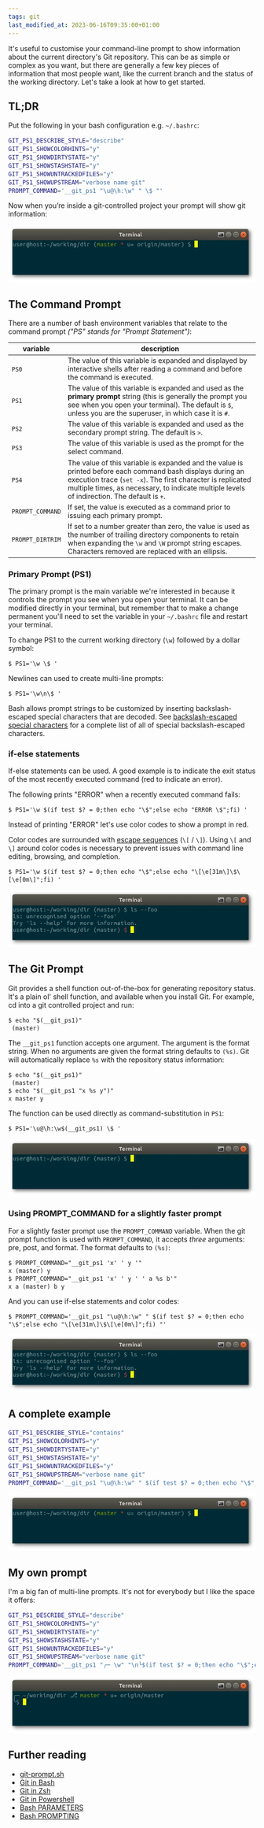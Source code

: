 ```yaml
---
tags: git
last_modified_at: 2023-06-16T09:35:00+01:00
---
```


It's useful to customise your command-line prompt to show information about the current directory's Git repository. This can be as simple or complex as you want, but there are generally a few key pieces of information that most people want, like the current branch and the status of the working directory. Let's take a look at how to get started.

## TL;DR

Put the following in your bash configuration e.g. `~/.bashrc`:

```sh
GIT_PS1_DESCRIBE_STYLE="describe"
GIT_PS1_SHOWCOLORHINTS="y"
GIT_PS1_SHOWDIRTYSTATE="y"
GIT_PS1_SHOWSTASHSTATE="y"
GIT_PS1_SHOWUNTRACKEDFILES="y"
GIT_PS1_SHOWUPSTREAM="verbose name git"
PROMPT_COMMAND='__git_ps1 "\u@\h:\w" " \$ "'
```

Now when you’re inside a git-controlled project your prompt will show git information:

![A screenshot of a command prompt with git information](/assets/2018-07-22-tldr.webp)

## The Command Prompt

There are a number of bash environment variables that relate to the command prompt *("PS" stands for "Prompt Statement")*:

variable | description
-------- | -----------
`PS0` | The value of this variable is expanded and displayed by interactive shells after reading a command and before the command is executed.
`PS1` | The value of this variable is expanded and used as the **primary prompt** string (this is generally the prompt you see when you open your terminal). The default is `$`, unless you are the superuser, in which case it is `#`.
`PS2` | The value of this variable is expanded and used as the secondary prompt string. The default is `>`.
`PS3` | The value of this variable is used as the prompt for the select command.
`PS4` | The value of this variable is expanded and the value is printed before each command bash displays during an execution trace (`set -x`). The first character is replicated multiple times, as necessary, to indicate multiple levels of indirection. The default is `+`.
`PROMPT_COMMAND` | If set, the value is executed as a command prior to issuing each primary prompt.
`PROMPT_DIRTRIM` | If set to a number greater than zero, the value is used as the number of trailing directory components to retain when expanding the `\w` and  `\W`  prompt string escapes. Characters removed are replaced with an ellipsis.

### Primary Prompt (PS1)

The primary prompt is the main variable we're interested in because it controls the prompt you see when you open your terminal. It can be modified directly in your terminal, but remember that to make a change permanent you'll need to set the variable in your `~/.bashrc` file and restart your terminal.

To change PS1 to the current working directory (`\w`) followed by a dollar symbol:

```terminal
$ PS1='\w \$ '
```

Newlines can used to create multi-line prompts:

```terminal
$ PS1='\w\n\$ '
```

Bash allows prompt strings to be customized by inserting backslash-escaped special characters that are decoded.  See [backslash-escaped special characters](http://man7.org/linux/man-pages/man1/bash.1.html#PROMPTING) for a complete list of all of special backslash-escaped characters.

### if-else statements

If-else statements can be used. A good example is to indicate the exit status of the most recently executed command (red to indicate an error).

The following prints "ERROR" when a recently executed command fails:

```terminal
$ PS1='\w $(if test $? = 0;then echo "\$";else echo "ERROR \$";fi) '
```

Instead of printing "ERROR" let's use color codes to show a prompt in red.

Color codes are surrounded with [escape sequences](https://unix.stackexchange.com/questions/124407/what-color-codes-can-i-use-in-my-ps1-prompt/124409#124409) (`\[` / `\]`). Using `\[` and `\]` around color codes is necessary to prevent issues with command line editing, browsing, and completion.

```terminal
$ PS1='\w $(if test $? = 0;then echo "\$";else echo "\[\e[31m\]\$\[\e[0m\]";fi) '
```

![A git command prompt with error status](/assets/2018-07-22-prompt-command.webp)


## The Git Prompt

Git provides a shell function out-of-the-box for generating repository status. It's a plain ol' shell function, and available when you install Git. For example, cd into a git controlled project and run:

```terminal
$ echo "$(__git_ps1)"
 (master)
```

The `__git_ps1` function accepts one argument. The argument is the format string. When no arguments are given the format string defaults to `(%s)`. Git will automatically replace `%s` with the repository status information:

```terminal
$ echo "$(__git_ps1)"
 (master)
$ echo "$(__git_ps1 "x %s y")"
x master y
```

The function can be used directly as command-substitution in `PS1`:

```terminal
$ PS1='\u@\h:\w$(__git_ps1) \$ '
```

![A basic git command prompt](/assets/2018-07-22-git-prompt.webp)

### Using PROMPT_COMMAND for a slightly faster prompt

For a slightly faster prompt use the `PROMPT_COMMAND` variable. When the git prompt function is used with `PROMPT_COMMAND`, it accepts *three* arguments: pre, post, and format. The format defaults to `(%s)`:

```terminal
$ PROMPT_COMMAND="__git_ps1 'x' ' y '"
x (master) y
$ PROMPT_COMMAND="__git_ps1 'x' ' y ' ' a %s b'"
x a (master) b y
```

And you can use if-else statements and color codes:

```terminal
$ PROMPT_COMMAND='__git_ps1 "\u@\h:\w" " $(if test $? = 0;then echo "\$";else echo "\[\e[31m\]\$\[\e[0m\]";fi) "'
```

![A git command prompt with error status](/assets/2018-07-22-prompt-command.webp)

## A complete example

```sh
GIT_PS1_DESCRIBE_STYLE="contains"
GIT_PS1_SHOWCOLORHINTS="y"
GIT_PS1_SHOWDIRTYSTATE="y"
GIT_PS1_SHOWSTASHSTATE="y"
GIT_PS1_SHOWUNTRACKEDFILES="y"
GIT_PS1_SHOWUPSTREAM="verbose name git"
PROMPT_COMMAND='__git_ps1 "\u@\h:\w" " $(if test $? = 0;then echo "\$";else echo "\[\e[31m\]\$\[\e[0m\]";fi) "'
```

![A fully configured git command prompt](/assets/2018-07-22-prompt-config.webp)

## My own prompt

I'm a big fan of multi-line prompts. It's not for everybody but I like the space it offers:

```sh
GIT_PS1_DESCRIBE_STYLE="describe"
GIT_PS1_SHOWCOLORHINTS="y"
GIT_PS1_SHOWDIRTYSTATE="y"
GIT_PS1_SHOWSTASHSTATE="y"
GIT_PS1_SHOWUNTRACKEDFILES="y"
GIT_PS1_SHOWUPSTREAM="verbose name git"
PROMPT_COMMAND='__git_ps1 "╭─ \w" "\n╰$(if test $? = 0;then echo "\$";else echo "\[\e[31m\]\$\[\e[0m\]";fi) " " ⎇  %s"'
```

![My command prompt](/assets/2018-07-22-my-prompt.webp)

## Further reading

* [git-prompt.sh](https://github.com/git/git/blob/master/contrib/completion/git-prompt.sh)
* [Git in Bash](https://git-scm.com/book/en/v2/Appendix-A%3A-Git-in-Other-Environments-Git-in-Bash)
* [Git in Zsh](https://git-scm.com/book/en/v2/Appendix-A%3A-Git-in-Other-Environments-Git-in-Zsh)
* [Git in Powershell](https://git-scm.com/book/en/v2/Appendix-A%3A-Git-in-Other-Environments-Git-in-Powershell)
* [Bash PARAMETERS](http://man7.org/linux/man-pages/man1/bash.1.html#PARAMETERS)
* [Bash PROMPTING](http://man7.org/linux/man-pages/man1/bash.1.html#PROMPTING)
